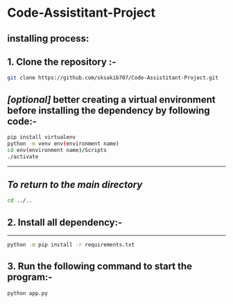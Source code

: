 # Code-Assistitant-Project
## installing process:
**1. Clone the repository :-**
---
```bash
git clone https://github.com/sksakib707/Code-Assistitant-Project.git
```
## *[optional]* better  creating a virtual environment before installing the dependency by  following code:-
```bash
pip install virtualenv
python -m venv env(environment name)
cd env(environment name)/Scripts
./activate
```
---
*To return to the main directory*
---
```bash
cd ../..
```

## **2. Install   all dependency:-**
---
```bash
python -m pip install -r requirements.txt
```
**3. Run the following command to start the program:-**
---
```bash
python app.py
```
